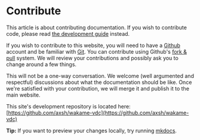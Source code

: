 # Contribute

This article is about contributing documentation. If you wish to contribute code, please read [the development guide](development.md) instead.

If you wish to contribute to this website, you will need to have a [Github](https://github.com) account and be familiar with [Git](http://git-scm.com). You can contribute using Github's [fork & pull](https://help.github.com/articles/using-pull-requests/#fork--pull) system. We will review your contributions and possibly ask you to change around a few things.

This will not be a one-way conversation. We welcome (well argumented and respectful) discussions about what the documentation should be like. Once we're satisfied with your contribution, we will merge it and publish it to the main website.

This site's development repository is located here: [https://github.com/axsh/wakame-vdc](https://github.com/axsh/wakame-vdc)

**Tip:** If you want to preview your changes locally, try running [mkdocs](http://www.mkdocs.org/).

